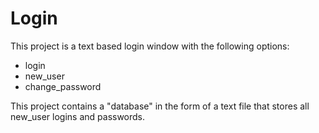 # Login
This project is a text based login window with the following options:
  - login
  - new_user
  - change_password

This project contains a "database" in the form of a text file that stores all new_user logins and passwords.
